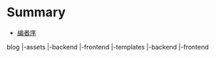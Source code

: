# Summary
* [编者序](README.md)

blog
    |-assets
        |-backend
        |-frontend
    |-templates
        |-backend
        |-frontend
